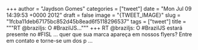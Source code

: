 
+++
author = "Jaydson Gomes"
categories = ["tweet"]
date = "Mon Jul 09 14:39:53 +0000 2012"
draft = false
image = "{TWEET_IMAGE}"
slug = "1fcba11deb67175bc852d45b8ead6f5118296537"
tags = ["tweet"]
title = """RT @braziljs: O #BrazilJS..."""
+++
RT @braziljs: O #BrazilJS estará presente no #FISL ... quer que sua marca apareça em nossos flyers? Entre em contato e torne-se um dos p ...
